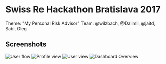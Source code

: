 # Swiss Re Hackathon Bratislava 2017

Theme: "My Personal Risk Advisor"
Team: @wilzbach, @Dalimil, @jaitd, Sabi, Oleg

## Screenshots

![User flow](https://github.com/wilzbach/bratislava17/blob/master/docs/flow.gif)
![Profile view](https://github.com/wilzbach/bratislava17/blob/master/docs/screenshot1.png)
![User view](https://github.com/wilzbach/bratislava17/blob/master/docs/screenshot2.png)
![Dashboard Overview](https://github.com/wilzbach/bratislava17/blob/master/docs/screenshot3.png)

